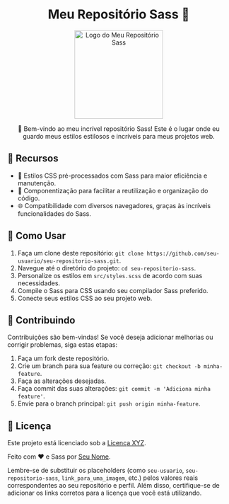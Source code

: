 
<h1 align="center">Meu Repositório Sass 🎨</h1>

<p align="center">
  <img src="link_para_uma_imagem" alt="Logo do Meu Repositório Sass" width="200">
</p>

<p align="center">
  👋 Bem-vindo ao meu incrível repositório Sass! Este é o lugar onde eu guardo meus estilos estilosos e incríveis para meus projetos web.
</p>

## 🌈 Recursos

- 🎨 Estilos CSS pré-processados com Sass para maior eficiência e manutenção.
- 🧩 Componentização para facilitar a reutilização e organização do código.
- 🌐 Compatibilidade com diversos navegadores, graças às incríveis funcionalidades do Sass.

## 🚀 Como Usar

1. Faça um clone deste repositório: `git clone https://github.com/seu-usuario/seu-repositorio-sass.git`.
2. Navegue até o diretório do projeto: `cd seu-repositorio-sass`.
3. Personalize os estilos em `src/styles.scss` de acordo com suas necessidades.
4. Compile o Sass para CSS usando seu compilador Sass preferido.
5. Conecte seus estilos CSS ao seu projeto web.

## 🤝 Contribuindo

Contribuições são bem-vindas! Se você deseja adicionar melhorias ou corrigir problemas, siga estas etapas:

1. Faça um fork deste repositório.
2. Crie um branch para sua feature ou correção: `git checkout -b minha-feature`.
3. Faça as alterações desejadas.
4. Faça commit das suas alterações: `git commit -m 'Adiciona minha feature'`.
5. Envie para o branch principal: `git push origin minha-feature`.

## 📝 Licença

Este projeto está licenciado sob a [Licença XYZ](link_para_licenca).

Feito com ❤️ e Sass por [Seu Nome](link_para_seu_perfil).

Lembre-se de substituir os placeholders (como `seu-usuario`, `seu-repositorio-sass`, `link_para_uma_imagem`, etc.) pelos valores reais correspondentes ao seu repositório e perfil. Além disso, certifique-se de adicionar os links corretos para a licença que você está utilizando.
